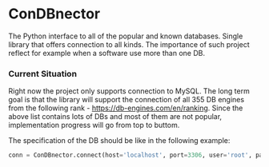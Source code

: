 # ConDBnector

The Python interface to all of the popular and known databases. Single library that offers connection to all kinds.
The importance of such project reflect for example when a software use more than one DB.

### Current Situation
Right now the project only supports connection to MySQL. The long term goal is that the library will support the connection of all 355 DB engines from the following rank - https://db-engines.com/en/ranking.
Since the above list contains lots of DBs and most of them are not popular, implementation progress will go from top to buttom.

The specification of the DB should be like in the following example:
```python
conn = ConDBnector.connect(host='localhost', port=3306, user='root', passwd='', db='mysql')
```
